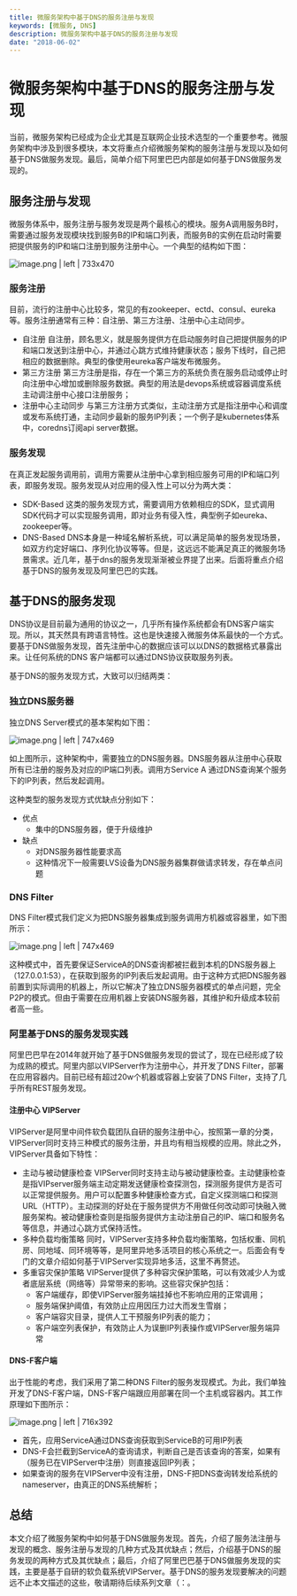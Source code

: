 ```yaml
---
title: 微服务架构中基于DNS的服务注册与发现
keywords: [微服务, DNS]
description: 微服务架构中基于DNS的服务注册与发现
date: "2018-06-02"
---
```


# 微服务架构中基于DNS的服务注册与发现
当前，微服务架构已经成为企业尤其是互联网企业技术选型的一个重要参考。微服务架构中涉及到很多模块，本文将重点介绍微服务架构的服务注册与发现以及如何基于DNS做服务发现。最后，简单介绍下阿里巴巴内部是如何基于DNS做服务发现的。

## 服务注册与发现
微服务体系中，服务注册与服务发现是两个最核心的模块。服务A调用服务B时，需要通过服务发现模块找到服务B的IP和端口列表，而服务B的实例在启动时需要把提供服务的IP和端口注册到服务注册中心。一个典型的结构如下图：



![image.png | left | 733x470](https://cdn.yuque.com/lark/0/2018/png/7601/1525185623334-8fbf69bb-00df-4202-a951-c1ee9caace88.png "")


### 服务注册
目前，流行的注册中心比较多，常见的有zookeeper、ectd、consul、eureka等。服务注册通常有三种：自注册、第三方注册、注册中心主动同步。

* 自注册
    自注册，顾名思义，就是服务提供方在启动服务时自己把提供服务的IP和端口发送到注册中心，并通过心跳方式维持健康状态；服务下线时，自己把相应的数据删除。典型的像使用eureka客户端发布微服务。
* 第三方注册
    第三方注册是指，存在一个第三方的系统负责在服务启动或停止时向注册中心增加或删除服务数据。典型的用法是devops系统或容器调度系统主动调注册中心接口注册服务；
* 注册中心主动同步
    与第三方注册方式类似，主动注册方式是指注册中心和调度或发布系统打通，主动同步最新的服务IP列表；一个例子是kubernetes体系中，coredns订阅api server数据。

### 服务发现
在真正发起服务调用前，调用方需要从注册中心拿到相应服务可用的IP和端口列表，即服务发现。服务发现从对应用的侵入性上可以分为两大类：
* SDK-Based
    这类的服务发现方式，需要调用方依赖相应的SDK，显式调用SDK代码才可以实现服务调用，即对业务有侵入性，典型例子如eureka、zookeeper等。
* DNS-Based
    DNS本身是一种域名解析系统，可以满足简单的服务发现场景，如双方约定好端口、序列化协议等等。但是，这远远不能满足真正的微服务场景需求。近几年，基于dns的服务发现渐渐被业界提了出来。后面将重点介绍基于DNS的服务发现及阿里巴巴的实践。
## 基于DNS的服务发现
DNS协议是目前最为通用的协议之一，几乎所有操作系统都会有DNS客户端实现。所以，其天然具有跨语言特性。这也是快速接入微服务体系最快的一个方式。要基于DNS做服务发现，首先注册中心的数据应该可以以DNS的数据格式暴露出来。让任何系统的DNS 客户端都可以通过DNS协议获取服务列表。

基于DNS的服务发现方式，大致可以归结两类：
### 独立DNS服务器
独立DNS Server模式的基本架构如下图：


![image.png | left | 747x469](https://cdn.yuque.com/lark/0/2018/png/7601/1525185653048-094f815d-47af-409e-ac21-6662e20e76f4.png "")


如上图所示，这种架构中，需要独立的DNS服务器。DNS服务器从注册中心获取所有已注册的服务及对应的IP端口列表。调用方Service A 通过DNS查询某个服务下的IP列表，然后发起调用。

这种类型的服务发现方式优缺点分别如下：
* 优点
    * 集中的DNS服务器，便于升级维护
* 缺点
    * 对DNS服务器性能要求高
    * 这种情况下一般需要LVS设备为DNS服务器集群做请求转发，存在单点问题

### DNS Filter
DNS Filter模式我们定义为把DNS服务器集成到服务调用方机器或容器里，如下图所示：


![image.png | left | 747x469](https://cdn.yuque.com/lark/0/2018/png/7601/1525185676597-acaebac3-2b65-48a3-bdbf-7d27af7f1038.png "")


这种模式中，首先要保证ServiceA的DNS查询都被拦截到本机的DNS服务器上（127.0.0.1:53），在获取到服务的IP列表后发起调用。由于这种方式把DNS服务器前置到实际调用的机器上，所以它解决了独立DNS服务器模式的单点问题，完全P2P的模式。但由于需要在应用机器上安装DNS服务器，其维护和升级成本较前者高一些。

### 阿里基于DNS的服务发现实践
阿里巴巴早在2014年就开始了基于DNS做服务发现的尝试了，现在已经形成了较为成熟的模式。阿里内部以VIPServer作为注册中心，并开发了DNS Filter，部署在应用容器内。目前已经有超过20w个机器或容器上安装了DNS Filter，支持了几乎所有REST服务发现。

#### 注册中心 VIPServer
VIPServer是阿里中间件软负载团队自研的服务注册中心，按照第一章的分类，VIPServer同时支持三种模式的服务注册，并且均有相当规模的应用。除此之外，VIPServer具备如下特性：
* 主动与被动健康检查
    VIPServer同时支持主动与被动健康检查。主动健康检查是指VIPserver服务端主动定期发送健康检查探测包，探测服务提供方是否可以正常提供服务。用户可以配置多种健康检查方式，自定义探测端口和探测URL（HTTP）。主动探测的好处在于服务提供方不用做任何改动即可快融入微服务架构。被动健康检查则是指服务提供方主动注册自己的IP、端口和服务名等信息，并通过心跳方式保持活性。
* 多种负载均衡策略
    同时，VIPServer支持多种负载均衡策略，包括权重、同机房、同地域、同环境等等，是阿里异地多活项目的核心系统之一。后面会有专门的文章介绍如何基于VIPServer实现异地多活，这里不再赘述。
* 多重容灾保护策略
    VIPServer提供了多种容灾保护策略，可以有效减少人为或者底层系统（网络等）异常带来的影响。这些容灾保护包括：
    * 客户端缓存，即使VIPServer服务端挂掉也不影响应用的正常调用；
    * 服务端保护阈值，有效防止应用因压力过大而发生雪崩；
    * 客户端容灾目录，提供人工干预服务IP列表的能力；
    * 客户端空列表保护，有效防止人为误删IP列表操作或VIPServer服务端异常

#### DNS-F客户端

出于性能的考虑，我们采用了第二种DNS Filter的服务发现模式。为此，我们单独开发了DNS-F客户端，DNS-F客户端跟应用部署在同一个主机或容器内。其工作原理如下图所示：


![image.png | left | 716x392](https://cdn.yuque.com/lark/0/2018/png/7601/1525185700084-16f2c073-0c2b-49c0-b85b-ce2ca1163326.png "")

* 首先，应用ServiceA通过DNS查询获取到ServiceB的可用IP列表
* DNS-F会拦截到ServiceA的查询请求，判断自己是否该查询的答案，如果有（服务已在VIPServer中注册）则直接返回IP列表；
* 如果查询的服务在VIPServer中没有注册，DNS-F把DNS查询转发给系统的nameserver，由真正的DNS系统解析；

## 总结
本文介绍了微服务架构中如何基于DNS做服务发现。首先，介绍了服务法注册与发现的概念、服务注册与发现的几种方式及其优缺点；然后，介绍基于DNS的服务发现的两种方式及其优缺点；最后，介绍了阿里巴巴基于DNS做服务发现的实践，主要是基于自研的软负载系统VIPServer。基于DNS的服务发现要解决的问题远不止本文描述的这些，敬请期待后续系列文章（：。
